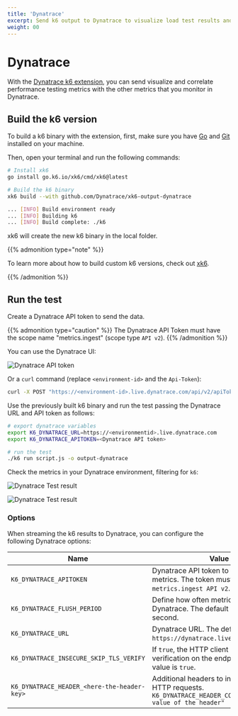 ```yaml
---
title: 'Dynatrace'
excerpt: Send k6 output to Dynatrace to visualize load test results and correlate performance testing metrics in Dynatrace.
weight: 00
---
```


# Dynatrace

With the [Dynatrace k6 extension](https://github.com/Dynatrace/xk6-output-dynatrace),
you can send visualize and correlate performance testing metrics with the other metrics that you monitor in Dynatrace.

## Build the k6 version

To build a k6 binary with the extension, first, make sure you have [Go](https://golang.org/doc/install) and [Git](https://git-scm.com/) installed on your machine.

Then, open your terminal and run the following commands:

```bash
# Install xk6
go install go.k6.io/xk6/cmd/xk6@latest

# Build the k6 binary
xk6 build --with github.com/Dynatrace/xk6-output-dynatrace

... [INFO] Build environment ready
... [INFO] Building k6
... [INFO] Build complete: ./k6
```

xk6 will create the new k6 binary in the local folder.

{{% admonition type="note" %}}

To learn more about how to build custom k6 versions, check out [xk6](https://github.com/grafana/xk6).

{{% /admonition %}}

## Run the test

Create a Dynatrace API token to send the data.

{{% admonition type="caution" %}}
The Dynatrace API Token must have the scope name "metrics.ingest" (scope type `API v2`).
 {{% /admonition %}}

You can use the Dynatrace UI:

![Dynatrace API token](/media/docs/k6-oss/dynatrace-api-token.png)

Or a `curl` command (replace `<environment-id>` and the `Api-Token`):

```bash
curl -X POST "https://<environment-id>.live.dynatrace.com/api/v2/apiTokens" -H "accept: application/json; charset=utf-8" -H "Content-Type: application/json; charset=utf-8" -d "{\"name\":\"\",\"scopes\":[\"metrics.ingest\"]}" -H "Authorization: Api-Token XXXXXXXX"
```

Use the previously built k6 binary and run the test passing the Dynatrace URL and API token as follows:

```bash
# export dynatrace variables
export K6_DYNATRACE_URL=https://<environmentid>.live.dynatrace.com
export K6_DYNATRACE_APITOKEN=<Dynatrace API token>

# run the test
./k6 run script.js -o output-dynatrace
```

Check the metrics in your Dynatrace environment, filtering for `k6`:

![Dynatrace Test result](/media/docs/k6-oss/dynatrace-k6-metrics.png)

![Dynatrace Test result](/media/docs/k6-oss/dynatrace-k6-test-result.png)

### Options

When streaming the k6 results to Dynatrace, you can configure the following Dynatrace options:

| Name                                        | Value                                                                                                            |
| ------------------------------------------- | ---------------------------------------------------------------------------------------------------------------- |
| `K6_DYNATRACE_APITOKEN`                     | Dynatrace API token to write the metrics. The token must have the scope `metrics.ingest API v2`.                 |
| `K6_DYNATRACE_FLUSH_PERIOD`                 | Define how often metrics are sent to Dynatrace. The default value is 1 second.                                   |
| `K6_DYNATRACE_URL`                          | Dynatrace URL. The default value is `https://dynatrace.live.com`.                                                |
| `K6_DYNATRACE_INSECURE_SKIP_TLS_VERIFY`     | If `true`, the HTTP client skips TLS verification on the endpoint. The default value is `true`.                  |
| `K6_DYNATRACE_HEADER_<here-the-header-key>` | Additional headers to include in the HTTP requests. `K6_DYNATRACE_HEADER_COOL_HEADER="cool value of the header"` |
